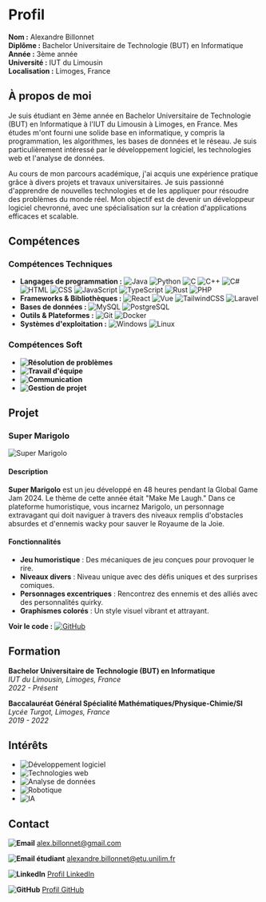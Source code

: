# Profil

**Nom :** Alexandre Billonnet  
**Diplôme :** Bachelor Universitaire de Technologie (BUT) en Informatique  
**Année :** 3ème année  
**Université :** IUT du Limousin  
**Localisation :** Limoges, France  

## À propos de moi

Je suis étudiant en 3ème année en Bachelor Universitaire de Technologie (BUT) en Informatique à l'IUT du Limousin à Limoges, en France. Mes études m'ont fourni une solide base en informatique, y compris la programmation, les algorithmes, les bases de données et le réseau. Je suis particulièrement intéressé par le développement logiciel, les technologies web et l'analyse de données.

Au cours de mon parcours académique, j'ai acquis une expérience pratique grâce à divers projets et travaux universitaires. Je suis passionné d'apprendre de nouvelles technologies et de les appliquer pour résoudre des problèmes du monde réel. Mon objectif est de devenir un développeur logiciel chevronné, avec une spécialisation sur la création d'applications efficaces et scalable.

## Compétences

### Compétences Techniques
- **Langages de programmation :** ![Java](https://img.shields.io/badge/Java-ED8B00?style=flat-square&logo=java&logoColor=white) ![Python](https://img.shields.io/badge/Python-3776AB?style=flat-square&logo=python&logoColor=white) ![C](https://img.shields.io/badge/C-A8B9CC?style=flat-square&logo=c&logoColor=white) ![C++](https://img.shields.io/badge/C++-00599C?style=flat-square&logo=c%2B%2B&logoColor=white) ![C#](https://img.shields.io/badge/C%23-239120?style=flat-square&logo=c-sharp&logoColor=white) ![HTML](https://img.shields.io/badge/HTML5-E34F26?style=flat-square&logo=html5&logoColor=white) ![CSS](https://img.shields.io/badge/CSS3-1572B6?style=flat-square&logo=css3&logoColor=white) ![JavaScript](https://img.shields.io/badge/JavaScript-F7DF1E?style=flat-square&logo=javascript&logoColor=black) ![TypeScript](https://img.shields.io/badge/TypeScript-007ACC?style=flat-square&logo=typescript&logoColor=white) ![Rust](https://img.shields.io/badge/Rust-000000?style=flat-square&logo=rust&logoColor=white) ![PHP](https://img.shields.io/badge/PHP-777BB4?style=flat-square&logo=php&logoColor=white)
- **Frameworks & Bibliothèques :** ![React](https://img.shields.io/badge/React-20232A?style=flat-square&logo=react&logoColor=61DAFB) ![Vue](https://img.shields.io/badge/Vue.js-35495E?style=flat-square&logo=vue.js&logoColor=4FC08D) ![TailwindCSS](https://img.shields.io/badge/TailwindCSS-38B2AC?style=flat-square&logo=tailwind-css&logoColor=white) ![Laravel](https://img.shields.io/badge/Laravel-FF2D20?style=flat-square&logo=laravel&logoColor=white)
- **Bases de données :** ![MySQL](https://img.shields.io/badge/MySQL-4479A1?style=flat-square&logo=mysql&logoColor=white) ![PostgreSQL](https://img.shields.io/badge/PostgreSQL-336791?style=flat-square&logo=postgresql&logoColor=white)
- **Outils & Plateformes :** ![Git](https://img.shields.io/badge/Git-F05032?style=flat-square&logo=git&logoColor=white) ![Docker](https://img.shields.io/badge/Docker-2496ED?style=flat-square&logo=docker&logoColor=white)
- **Systèmes d'exploitation :** ![Windows](https://img.shields.io/badge/Windows-0078D6?style=flat-square&logo=windows&logoColor=white) ![Linux](https://img.shields.io/badge/Linux-FCC624?style=flat-square&logo=linux&logoColor=black)

### Compétences Soft
- **![Résolution de problèmes](https://img.shields.io/badge/Résolution%20de%20problèmes-4CAF50?style=flat-square&logo=lightbulb&logoColor=white)** 
- **![Travail d'équipe](https://img.shields.io/badge/Travail%20d'équipe-2196F3?style=flat-square&logo=people&logoColor=white)** 
- **![Communication](https://img.shields.io/badge/Communication-FF9800?style=flat-square&logo=chat&logoColor=white)** 
- **![Gestion de projet](https://img.shields.io/badge/Gestion%20de%20projet-9C27B0?style=flat-square&logo=project&logoColor=white)**

## Projet

### Super Marigolo

<img src="https://raw.githubusercontent.com/BAYRYO/SuperMarigolo/refs/heads/main/src/ressources/Player/2.png" alt="Super Marigolo" style="max-width:200px; max-height:200px;">

#### Description

**Super Marigolo** est un jeu développé en 48 heures pendant la Global Game Jam 2024. Le thème de cette année était "Make Me Laugh." Dans ce plateforme humoristique, vous incarnez Marigolo, un personnage extravagant qui doit naviguer à travers des niveaux remplis d'obstacles absurdes et d'ennemis wacky pour sauver le Royaume de la Joie.

#### Fonctionnalités

- **Jeu humoristique** : Des mécaniques de jeu conçues pour provoquer le rire.
- **Niveaux divers** : Niveau unique avec des défis uniques et des surprises comiques.
- **Personnages excentriques** : Rencontrez des ennemis et des alliés avec des personnalités quirky.
- **Graphismes colorés** : Un style visuel vibrant et attrayant.

**Voir le code :** [![GitHub](https://img.shields.io/badge/GitHub-SuperMarigolo-181717?style=flat-square&logo=github&logoColor=white)](https://github.com/BAYRYO/SuperMarigolo)

## Formation

**Bachelor Universitaire de Technologie (BUT) en Informatique**  
*IUT du Limousin, Limoges, France*  
*2022 - Présent*

**Baccalauréat Général Spécialité Mathématiques/Physique-Chimie/SI**  
*Lycée Turgot, Limoges, France*  
*2019 - 2022*

## Intérêts

- ![Développement logiciel](https://img.shields.io/badge/Développement%20logiciel-007ACC?style=flat-square&logo=code&logoColor=white)
- ![Technologies web](https://img.shields.io/badge/Techonologies%20web-FF5722?style=flat-square&logo=web&logoColor=white)
- ![Analyse de données](https://img.shields.io/badge/Analyse%20de%20données-4CAF50?style=flat-square&logo=bar-chart&logoColor=white)
- ![Robotique](https://img.shields.io/badge/Robotique-9C27B0?style=flat-square&logo=robot&logoColor=white)
- ![IA](https://img.shields.io/badge/IA-FF9800?style=flat-square&logo=brain&logoColor=white)

## Contact

**![Email](https://img.shields.io/badge/Email-D14836?style=flat-square&logo=gmail&logoColor=white)** alex.billonnet@gmail.com 

**![Email étudiant](https://img.shields.io/badge/Email-D14836?style=flat-square&logo=gmail&logoColor=white)** alexandre.billonnet@etu.unilim.fr

**![LinkedIn](https://img.shields.io/badge/LinkedIn-0077B5?style=flat-square&logo=linkedin&logoColor=white)** [Profil LinkedIn](https://www.linkedin.com/in/alexandre-billonnet/) 

**![GitHub](https://img.shields.io/badge/GitHub-181717?style=flat-square&logo=github&logoColor=white)** [Profil GitHub](https://github.com/BAYRYO)
